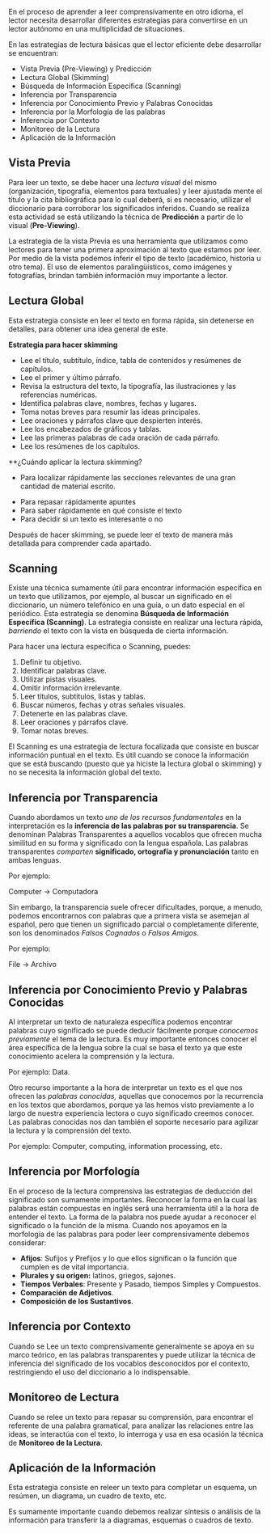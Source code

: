 
En el proceso de aprender a leer comprensivamente en otro idioma, el lector necesita desarrollar diferentes estrategias para convertirse en un lector autónomo en una multiplicidad de situaciones.

En las estrategias de lectura básicas que el lector eficiente debe desarrollar se encuentran:

* Vista Previa (Pre-Viewing) y Predicción
* Lectura Global (Skimming)
* Búsqueda de Información Específica (Scanning)
* Inferencia por Transparencia
* Inferencia por Conocimiento Previo y Palabras Conocidas
* Inferencia por la Morfología de las palabras
* Inferencia por Contexto
* Monitoreo de la Lectura
* Aplicación de la Información


## Vista Previa

Para leer un texto, se debe hacer una *lectura visual* del mismo (organización, tipografía, elementos para textuales) y leer ajustada mente el título y la cita bibliográfica para lo cual deberá, si es necesario, utilizar el diccionario para corroborar los significados inferidos. Cuando se realiza esta actividad se está utilizando la técnica de **Predicción** a partir de lo visual (**Pre-Viewing**).

La estrategia de la vista Previa es una herramienta que utilizamos como lectores para tener una primera aproximación al texto que estamos por leer. Por medio de la vista podemos inferir el tipo de texto (académico, historia u otro tema). El uso de elementos paralingüísticos, como imágenes y fotografías, brindan también información muy importante a lector.


## Lectura Global

Esta estrategia consiste en leer el texto en forma rápida, sin detenerse en detalles, para obtener una idea general de este.

**Estrategia para hacer skimming**

* Lee el título, subtítulo, índice, tabla de contenidos y resúmenes de capítulos.
* Lee el primer y último párrafo.
* Revisa la estructura del texto, la tipografía, las ilustraciones y las referencias numéricas.
* Identifica palabras clave, nombres, fechas y lugares.
* Toma notas breves para resumir las ideas principales.
* Lee oraciones y párrafos clave que despierten interés.
* Lee los encabezados de gráficos y tablas.
* Lee las primeras palabras de cada oración de cada párrafo.
* Lee los resúmenes de los capítulos.

**¿Cuándo aplicar la lectura skimming?

* Para localizar rápidamente las secciones relevantes de una gran cantidad de material escrito.
- Para repasar rápidamente apuntes
- Para saber rápidamente en qué consiste el texto
- Para decidir si un texto es interesante o no

Después de hacer skimming, se puede leer el texto de manera más detallada para comprender cada apartado.


## Scanning

Existe una técnica sumamente útil para encontrar información específica en un texto que utilizamos, por ejemplo, al buscar un significado en el diccionario, un número telefónico en una guía, o un dato especial en el periódico. Esta estrategia se denomina **Búsqueda de Información Específica (Scanning)**. La estrategia consiste en realizar una lectura rápida, *barriendo* el texto con la vista en búsqueda de cierta información.

Para hacer una lectura específica o Scanning, puedes:

1. Definir tu objetivo.
2. Identificar palabras clave.
3. Utilizar pistas visuales.
4. Omitir información irrelevante.
5. Leer títulos, subtítulos, listas y tablas.
6. Buscar números, fechas y otras señales visuales.
7. Detenerte en las palabras clave.
8. Leer oraciones y párrafos clave.
9. Tomar notas breves.

El Scanning es una estrategia de lectura focalizada que consiste en buscar información puntual en el texto. Es útil cuando se conoce la información que se está buscando (puesto que ya hiciste la lectura global o skimming) y no se necesita la información global del texto.


## Inferencia por Transparencia

Cuando abordamos un texto *uno de los recursos fundamentales* en la interpretación es la **inferencia de las palabras por su transparencia**. Se denominan Palabras Transparentes a aquellos vocablos que ofrecen mucha similitud en su forma y significado con la lengua española. Las palabras transparentes *comparten* **significado, ortografía y pronunciación** tanto en ambas lenguas.

Por ejemplo:

Computer             ->          Computadora

Sin embargo, la transparencia suele ofrecer dificultades, porque, a menudo, podemos encontrarnos con palabras que a primera vista se asemejan al español, pero que tienen un significado parcial o completamente diferente, son los denominados *Falsos Cognados* o *Falsos Amigos*.

Por ejemplo:

File        ->        Archivo


## Inferencia por Conocimiento Previo y Palabras Conocidas

Al interpretar un texto de naturaleza específica podemos encontrar palabras cuyo significado se puede deducir fácilmente porque *conocemos previamente* el tema de la lectura. Es muy importante  entonces conocer el área específica de la lengua sobre la cual se basa el texto ya que este conocimiento acelera la comprensión y la lectura.

Por ejemplo: Data.

Otro recurso importante a la hora de interpretar un texto es el que nos ofrecen las *palabras conocidas,* aquellas que conocemos por la recurrencia en los textos que abordamos, porque ya las hemos visto previamente a lo largo de nuestra experiencia lectora o cuyo significado creemos conocer. Las palabras conocidas nos dan también el soporte necesario para agilizar la lectura y la comprensión del texto.

Por ejemplo: Computer, computing, information processing, etc.


## Inferencia por Morfología

En el proceso de la lectura comprensiva las estrategias de deducción del significado son sumamente importantes. Reconocer la forma en la cual las palabras están compuestas en inglés será una herramienta útil a la hora de entender el texto. La forma de la palabra nos puede ayudar a reconocer el significado o la función de la misma. Cuando nos apoyamos en la morfología de las palabras para poder leer comprensivamente debemos considerar:

* **Afijos**: Sufijos y Prefijos y lo que ellos significan o la función que cumplen es de vital importancia.
* **Plurales y su origen:** latinos, griegos, sajones.
* **Tiempos Verbales**: Presente y Pasado, tiempos Simples y Compuestos.
* **Comparación de Adjetivos**.
* **Composición de los Sustantivos**.


## Inferencia por Contexto

Cuando se Lee un texto comprensivamente generalmente se apoya en su marco teórico, en las palabras transparentes y puede utilizar la técnica de inferencia del significado de los vocablos desconocidos por el contexto, restringiendo el uso del diccionario a lo indispensable.


## Monitoreo de Lectura

Cuando se relee un texto para repasar su comprensión, para encontrar el referente de una palabra gramatical, para analizar las relaciones entre las ideas, se interactúa con el texto, lo interroga y usa en esa ocasión la técnica de **Monitoreo de la Lectura**.

## Aplicación de la Información

Esta estrategia consiste en releer un texto para completar un esquema, un resúmen, un diagrama, un cuadro de texto, etc.

Es sumamente importante cuando debemos realizar síntesis o análisis de la información para transferir la a diagramas, esquemas o cuadros de texto.